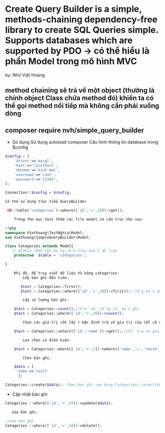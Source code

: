 # Create Query Builder is a simple, methods-chaining dependency-free library to create SQL Queries simple. Supports databases which are supported by PDO -> có thể hiểu là phần Model trong mô hình MVC
by: Nhữ Việt Hoàng
## method chaining sẽ trả về một object (thường là chính object Class chứa method đó) khiến ta có thể gọi method nối tiếp mà không cần phải xuống dòng

## composer require nvh/simple_query_builder
* Sử dụng
    Sử dụng autoload composer
    Cấu hình thông tin database trong $config
```php
$config = [
    'driver'=>'mysql',
    'host'=>'localhost',
    'dbname'=>'kinh.mat',
    'username'=>'root',
    'password'=>'12345',
];
```
```php
Connection::$config = $config;

Có thể sử dụng trực tiếp QueryBuilder

 DB::table('categories')->where(['id','=',20])->get();

    Trong thư mục test thêm các file model có cấu trúc như sau:

<?php
namespace Viethoang\TestNghia\Model;
use Viethoang\SimpleQueryBuilder\Model;

class Categories extends Model{
   // $table chứa tên bảng cần truy xuất dữ liệu 
    protected  $table = 'categories';

}

    Khi đó, để truy xuất dữ liệu từ bảng categories:
        Lấy bản ghi đầu tiên:

       $test = Categories::first();
       $test = Categoties::where(['id','>',20])->first()// lấy bản ghi đầu tiên có id > 20

        Lấy số lượng bản ghi:

    $test = Categories::count();//trả về tổng số bản ghi 
    $test = Categories::where(['id','>',20])->count();

        Chọn các giá trị cần lấy ( mặc định trả về gía trị của tất cả các cột )

    $test = Categories::select(['id','name'])->get();//chỉ tra ve gia tri cua cot email và phone 

        Lựa chọn có điều kiện:

    $test = Categories::where(['id','>',2])->where(['name','=','test4'])->get();

        Chèn bản ghi:

    $data = [
     'name'=>'test3' 
      ];

Categories::create($data)// Chen ban ghi vao bang Categories::insert($data)
```
 - Cập  nhật bản ghi: 

 ```php  
 Categories ::where(['id','=',43])->update($data);

    xóa bản ghi:

//xoa ban ghi 
Categories ::where(['id','=',44])->delete();
 ```